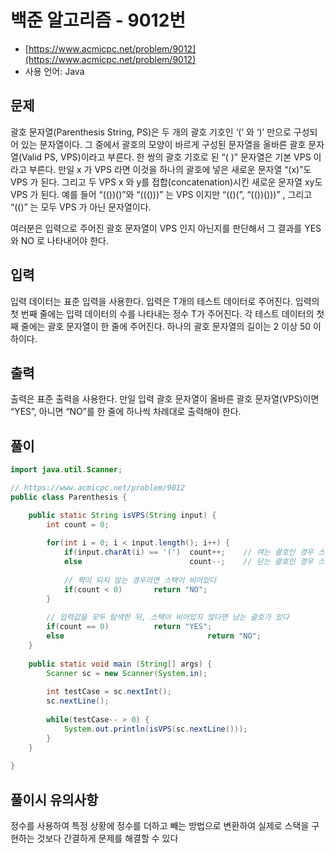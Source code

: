 # 백준 알고리즘 - 9012번

- [https://www.acmicpc.net/problem/9012](https://www.acmicpc.net/problem/9012)
- 사용 언어: Java

## 문제

괄호 문자열(Parenthesis String, PS)은 두 개의 괄호 기호인 ‘(’ 와 ‘)’ 만으로 구성되어 있는 문자열이다. 그 중에서 괄호의 모양이 바르게 구성된 문자열을 올바른 괄호 문자열(Valid PS, VPS)이라고 부른다. 한 쌍의 괄호 기호로 된 “( )” 문자열은 기본 VPS 이라고 부른다. 만일 x 가 VPS 라면 이것을 하나의 괄호에 넣은 새로운 문자열 “(x)”도 VPS 가 된다. 그리고 두 VPS x 와 y를 접합(concatenation)시킨 새로운 문자열 xy도 VPS 가 된다. 예를 들어 “(())()”와 “((()))” 는 VPS 이지만 “(()(”, “(())()))” , 그리고 “(()” 는 모두 VPS 가 아닌 문자열이다.

여러분은 입력으로 주어진 괄호 문자열이 VPS 인지 아닌지를 판단해서 그 결과를 YES 와 NO 로 나타내어야 한다.

## 입력

입력 데이터는 표준 입력을 사용한다. 입력은 T개의 테스트 데이터로 주어진다. 입력의 첫 번째 줄에는 입력 데이터의 수를 나타내는 정수 T가 주어진다. 각 테스트 데이터의 첫째 줄에는 괄호 문자열이 한 줄에 주어진다. 하나의 괄호 문자열의 길이는 2 이상 50 이하이다.

## 출력
 
출력은 표준 출력을 사용한다. 만일 입력 괄호 문자열이 올바른 괄호 문자열(VPS)이면 “YES”, 아니면 “NO”를 한 줄에 하나씩 차례대로 출력해야 한다.

## 풀이 

```java
import java.util.Scanner;

// https://www.acmicpc.net/problem/9012
public class Parenthesis {

	public static String isVPS(String input) {
		int count = 0;
		
		for(int i = 0; i < input.length(); i++) {
			if(input.charAt(i) == '(')	count++;	// 여는 괄호인 경우 스택에 추가
			else						count--;	// 닫는 괄호인 경우 스택에서 제거
			
			// 짝이 되지 않는 경우라면 스택이 비어있다
			if(count < 0) 		return "NO";
		}
		
		// 입력값을 모두 탐색한 뒤, 스택이 비어있지 않다면 남는 괄호가 있다
		if(count == 0) 			return "YES";
		else								return "NO";
	}
	
	public static void main	(String[] args) {
		Scanner sc = new Scanner(System.in);
		
		int testCase = sc.nextInt();
		sc.nextLine();
		
		while(testCase-- > 0) {
			System.out.println(isVPS(sc.nextLine()));
		}
	}
	
}
```

## 풀이시 유의사항

정수를 사용하여 특정 상황에 정수를 더하고 빼는 방법으로 변환하여 실제로 스택을 구현하는 것보다 간결하게 문제를 해결할 수 있다